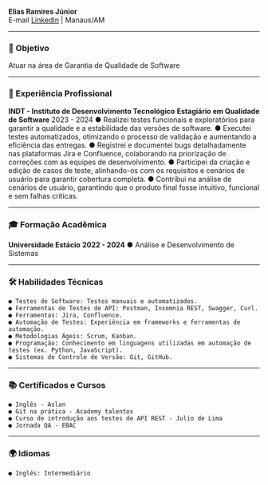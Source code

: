 **Elias Ramires Júnior**  
E-mail
[LinkedIn](https://github.com/eliasramiresjr/eliasramiresjr) | Manaus/AM

---

### 🎯 Objetivo
Atuar na área de Garantia de Qualidade de Software

---

### 💼 Experiência Profissional
**INDT - Instituto de Desenvolvimento Tecnológico**
**Estagiário em Qualidade de Software**
2023 - 2024
    ● Realizei testes funcionais e exploratórios para garantir a qualidade e a estabilidade das versões de
software.
    ● Executei testes automatizados, otimizando o processo de validação e aumentando a eficiência das
entregas.
    ● Registrei e documentei bugs detalhadamente nas plataformas Jira e Confluence, colaborando na
priorização de correções com as equipes de desenvolvimento.
    ● Participei da criação e edição de casos de teste, alinhando-os com os requisitos e cenários de usuário para
garantir cobertura completa.
    ● Contribui na análise de cenários de usuário, garantindo que o produto final fosse intuitivo, funcional e sem
falhas críticas.

---

### 🎓 Formação Acadêmica
**Universidade Estácio**
**2022 - 2024**
    ● Análise e Desenvolvimento de Sistemas

---

### 🛠️ Habilidades Técnicas
    ● Testes de Software: Testes manuais e automatizados.
    ● Ferramentas de Testes de API: Postman, Insomnia REST, Swagger, Curl.
    ● Ferramentas: Jira, Confluence.
    ● Automação de Testes: Experiência em frameworks e ferramentas de automação.
    ● Metodologias Ágeis: Scrum, Kanban.
    ● Programação: Conhecimento em linguagens utilizadas em automação de testes (ex. Python, JavaScript).
    ● Sistemas de Controle de Versão: Git, GitHub.

---

### 📚 Certificados e Cursos
    ● Inglês - Aslan
    ● Git na prática - Academy talentos
    ● Curso de introdução aos testes de API REST - Julio de Lima
    ● Jornada QA - EBAC

---

### 🌍 Idiomas
    ● Inglês: Intermediário